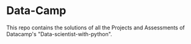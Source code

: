 # Data-Camp
This repo contains the solutions of all the Projects and Assessments of Datacamp's "Data-scientist-with-python".
